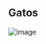 ## Gatos

![image](https://github.com/Souzasud/meuprimeiroprojetoreponsivo/assets/133075307/7eb6bf27-d5e4-4931-af7e-c1d5b82ac2b5)
